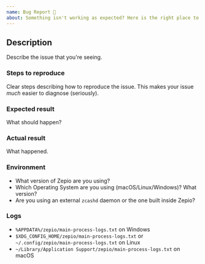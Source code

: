 ```yaml
---
name: Bug Report 🐞
about: Something isn't working as expected? Here is the right place to report.
---
```


## Description

Describe the issue that you're seeing.

### Steps to reproduce

Clear steps describing how to reproduce the issue. This makes your issue _much_ easier to diagnose (seriously).

### Expected result

What should happen?

### Actual result

What happened.

### Environment

- What version of Zepio are you using?
- Which Operating System are you using (macOS/Linux/Windows)? What version?
- Are you using an external `zcashd` daemon or the one built inside Zepio?

### Logs

- `%APPDATA%/zepio/main-process-logs.txt` on Windows
- `$XDG_CONFIG_HOME/zepio/main-process-logs.txt` or `~/.config/zepio/main-process-logs.txt` on Linux
- `~/Library/Application Support/zepio/main-process-logs.txt` on macOS
